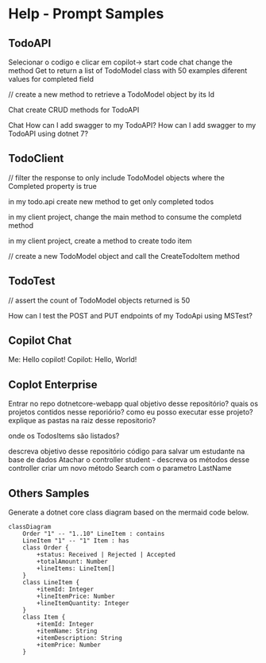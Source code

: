 # Help - Prompt Samples

## TodoAPI
Selecionar o codigo e clicar em copilot-> start code chat
change the method Get to return a list of TodoModel class with 50 examples 
diferent values for completed field

// create a new method to retrieve a TodoModel object by its Id

Chat
create CRUD methods for TodoAPI

Chat
How can I add swagger to my TodoAPI?
How can I add swagger to my TodoAPI using dotnet 7?

## TodoClient
// filter the response to only include TodoModel objects where the Completed property is true

in my todo.api create new method to get only completed todos

in my client project, change the main method to consume the completd method

in my client project, create a method to create todo item

// create a new TodoModel object and call the CreateTodoItem method


## TodoTest
// assert the count of TodoModel objects returned is 50

How can I test the POST and PUT endpoints of my TodoApi using MSTest?


## Copilot Chat
Me: Hello copilot!
Copilot: Hello, World!


## Coplot Enterprise
Entrar no repo dotnetcore-webapp
qual objetivo desse repositório?
quais os projetos contidos nesse reporiório?
como eu posso executar esse projeto?
explique as pastas na raiz desse repositorio?

onde os TodosItems são listados?

descreva objetivo desse repositório
código para salvar um estudante na base de dados
Atachar o controller student - descreva os métodos desse controller
criar um novo método Search com o parametro LastName


## Others Samples

Generate a dotnet core class diagram based on the mermaid code below.
```mermaid
classDiagram
    Order "1" -- "1..10" LineItem : contains
    LineItem "1" -- "1" Item : has
    class Order {
        +status: Received | Rejected | Accepted
        +totalAmount: Number
        +lineItems: LineItem[]
    }
    class LineItem {
        +itemId: Integer
        +lineItemPrice: Number
        +lineItemQuantity: Integer
    }
    class Item {
        +itemId: Integer
        +itemName: String
        +itemDescription: String
        +itemPrice: Number
    }
    
```

